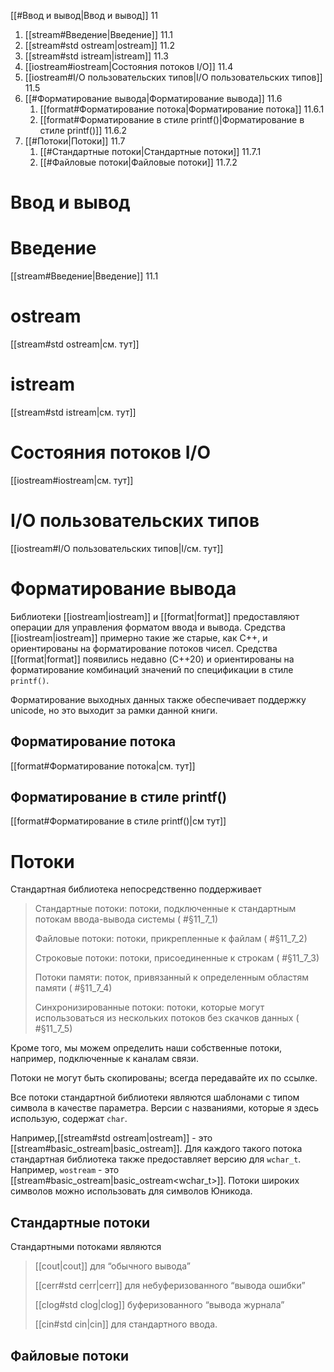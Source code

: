 
[[#Ввод и вывод|Ввод и вывод]] 11
1. [[stream#Введение|Введение]] 11.1
2. [[stream#std ostream|ostream]] 11.2
3. [[stream#std istream|istream]] 11.3
4. [[iostream#iostream|Состояния потоков I/O]] 11.4
5. [[iostream#I/O пользовательских типов|I/O пользовательских типов]] 11.5
6. [[#Форматирование вывода|Форматирование вывода]] 11.6
	1. [[format#Форматирование потока|Форматирование потока]] 11.6.1
	2. [[format#Форматирование в стиле printf()|Форматирование в стиле printf()]] 11.6.2
7. [[#Потоки|Потоки]] 11.7
	1. [[#Стандартные потоки|Стандартные потоки]] 11.7.1
	2. [[#Файловые потоки|Файловые потоки]] 11.7.2


# Ввод и вывод
# Введение

[[stream#Введение|Введение]] 11.1

# ostream

[[stream#std ostream|см. тут]]

# istream

[[stream#std istream|см. тут]]

# Состояния потоков I/O

[[iostream#iostream|см. тут]] 

# I/O пользовательских типов

 [[iostream#I/O пользовательских типов|I/см. тут]] 

# Форматирование вывода

Библиотеки [[iostream|iostream]] и [[format|format]] предоставляют операции для управления форматом ввода и вывода. Средства [[iostream|iostream]] примерно такие же старые, как C++, и ориентированы на форматирование потоков чисел. Средства [[format|format]] появились недавно (C++20) и ориентированы на форматирование комбинаций значений по спецификации в стиле `printf()`.

Форматирование выходных данных также обеспечивает поддержку unicode, но это выходит за рамки данной книги.

## Форматирование потока

[[format#Форматирование потока|см. тут]]

## Форматирование в стиле printf()

[[format#Форматирование в стиле printf()|см тут]]

# Потоки

Стандартная библиотека непосредственно поддерживает
>
> Стандартные потоки: потоки, подключенные к стандартным потокам ввода-вывода системы ( #§11_7_1)
> 
> Файловые потоки: потоки, прикрепленные к файлам ( #§11_7_2)
> 
> Строковые потоки: потоки, присоединенные к строкам ( #§11_7_3)
> 
> Потоки памяти: поток, привязанный к определенным областям памяти ( #§11_7_4)
> 
> Синхронизированные потоки: потоки, которые могут использоваться из нескольких потоков без скачков данных ( #§11_7_5)

Кроме того, мы можем определить наши собственные потоки, например, подключенные к каналам связи.

Потоки не могут быть скопированы; всегда передавайте их по ссылке.

Все потоки стандартной библиотеки являются шаблонами с типом символа в качестве параметра. Версии с названиями, которые я здесь использую, содержат `char`.

Например,[[stream#std ostream|ostream]] - это [[stream#basic_ostream|basic_ostream<char>]]. Для каждого такого потока стандартная библиотека также предоставляет версию для `wchar_t`. Например, `wostream` - это [[stream#basic_ostream|basic_ostream<wchar_t>]]. Потоки широких символов можно использовать для символов Юникода.

## Стандартные потоки

Стандартными потоками являются
>
> [[cout|cout]] для “обычного вывода”
> 
> [[cerr#std cerr|cerr]] для небуферизованного “вывода ошибки”
> 
> [[clog#std clog|clog]] буферизованного “вывода журнала”
> 
> [[cin#std cin|cin]] для стандартного ввода.

## Файловые потоки


























